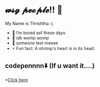 <h1> 𝔀𝓼𝓰 𝓹𝓮𝓸𝓹𝓵𝓮!! 👋</h1>
My Name is Thrishtha :(.

- 🔭 I’m bored asf these days
- 🤔 idk womp womp
- 💬 someone text meeee
- ⚡ Fun fact: A shrimp's heart is in its head.

<h2> codepennnn⬇️ (If u want it....)</h2>

*[Click here](https://codepen.io/thrishthaaa)




